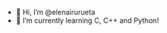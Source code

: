 - 👋 Hi, I’m @elenairurueta
- 🌱 I’m currently learning C, C++ and Python!

<!---
elenairurueta/elenairurueta is a ✨ special ✨ repository because its `README.md` (this file) appears on your GitHub profile.
You can click the Preview link to take a look at your changes.
--->
